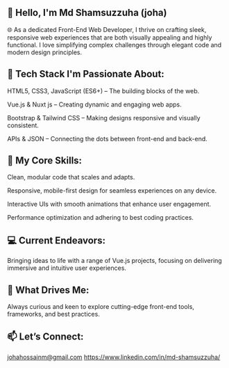 ## 👋 Hello, I'm Md Shamsuzzuha (joha)
🌐 As a dedicated Front-End Web Developer, I thrive on crafting sleek, responsive web experiences that are both visually appealing and highly functional. I love simplifying complex challenges through elegant code and modern design principles.

## 🔧 Tech Stack I'm Passionate About:

HTML5, CSS3, JavaScript (ES6+) – The building blocks of the web.

Vue.js & Nuxt js – Creating dynamic and engaging web apps.

Bootstrap & Tailwind CSS – Making designs responsive and visually consistent.

APIs & JSON – Connecting the dots between front-end and back-end.

## 🎯 My Core Skills:

Clean, modular code that scales and adapts.

Responsive, mobile-first design for seamless experiences on any device.

Interactive UIs with smooth animations that enhance user engagement.

Performance optimization and adhering to best coding practices.


## 💻 Current Endeavors:

Bringing ideas to life with a range of Vue.js projects, focusing on delivering immersive and intuitive user experiences.


## 🌱 What Drives Me:

Always curious and keen to explore cutting-edge front-end tools, frameworks, and best practices.


## 📫 Let’s Connect:

johahossainm@gmail.com
https://www.linkedin.com/in/md-shamsuzzuha/
